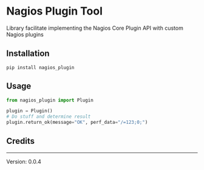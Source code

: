 # Nagios Plugin Tool

Library facilitate implementing the Nagios Core Plugin API with custom Nagios plugins

## Installation

```
pip install nagios_plugin
```

## Usage 

```python 
from nagios_plugin import Plugin

plugin = Plugin()
# Do stuff and determine result
plugin.return_ok(message="OK", perf_data="/=123;0;")
```

## Credits



---
Version: 0.0.4